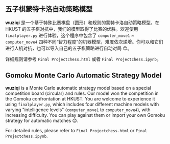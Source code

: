 ## 五子棋蒙特卡洛自动策略模型

**wuziqi** 是一个基于特殊比赛棋盘（圆形）和规则的蒙特卡洛自动策略模型。在 HKUST 的五子棋对抗中，我们的模型取得了比赛的优胜。欢迎使用 `finalplayer.py` 进行体验，这个程序中包含了 `computer_move1` ~ `computer_move4` 四种不同“智力程度”的机器模型，难度依次递增。你可以和它们进行人机对抗，也可以导入自己的五子棋策略进行自动对局 😊。

详细规则请参考 `Final Projectchess.html` 或者 `Final Projectchess.ipynb`。
## Gomoku Monte Carlo Automatic Strategy Model

**wuziqi** is a Monte Carlo automatic strategy model based on a special competition board (circular) and rules. Our model won the competition in the Gomoku confrontation at HKUST. You are welcome to experience it using `finalplayer.py`, which includes four different machine models with varying "intelligence levels" (`computer_move1` to `computer_move4`), with increasing difficulty. You can play against them or import your own Gomoku strategy for automatic matches 😊.

For detailed rules, please refer to `Final Projectchess.html` or `Final Projectchess.ipynb`.
